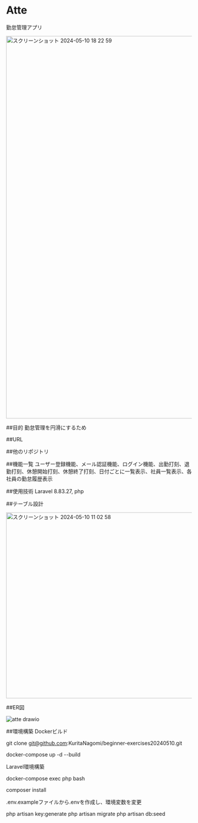 # Atte
勤怠管理アプリ

<img width="1039" alt="スクリーンショット 2024-05-10 18 22 59" src="https://github.com/KuritaNagomi/Beginner-exercises20240510/assets/147139384/da9a2d16-35ba-4bf1-80bf-24e8ddb5c84c">

##目的
勤怠管理を円滑にするため

##URL

##他のリポジトリ

##機能一覧
ユーザー登録機能、メール認証機能、ログイン機能、出勤打刻、退勤打刻、休憩開始打刻、休憩終了打刻、日付ごとに一覧表示、社員一覧表示、各社員の勤怠履歴表示

##使用技術
Laravel 8.83.27, php

##テーブル設計

<img width="505" alt="スクリーンショット 2024-05-10 11 02 58" src="https://github.com/KuritaNagomi/Beginner-exercises20240510/assets/147139384/fffaae7c-0eaa-41a1-974e-79bedee76360">

##ER図

![atte drawio](https://github.com/KuritaNagomi/Beginner-exercises20240510/assets/147139384/ea2aff37-f5e4-442f-8239-56b5c987cab8)

##環境構築
Dockerビルド

git clone git@github.com:KuritaNagomi/beginner-exercises20240510.git

docker-compose up -d --build

Laravel環境構築

docker-compose exec php bash

composer install

.env.exampleファイルから.envを作成し、環境変数を変更

php artisan key:generate
php artisan migrate
php artisan db:seed
